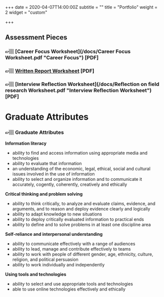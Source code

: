 +++
date = 2020-04-07T14:00:00Z
subtitle = ""
title = "Portfolio"
weight = 2
widget = "custom"

+++
## Assessment Pieces

### 👉🏼 [Career Focus Worksheet](/docs/Career Focus Worksheet.pdf "Career Focus") \[PDF\]

### **👉🏼** [Written Report Worksheet](/docs/Employability%20Report%20Work%20Sample_Challenges%20with%20Graduate%20Employment.pdf) \[PDF\]

### **👉🏼** [Interview Reflection Worksheet](/docs/Reflection on field research Worksheet.pdf "Interview Reflection Worksheet") \[PDF\]

# Graduate Attributes

### 👉🏼 Graduate Attributes

**Information literacy**

* ability to find and access information using appropriate media and technologies
* ability to evaluate that information
* an understanding of the economic, legal, ethical, social and cultural issues involved in the use of information
* ability to select and organize information and to communicate it accurately, cogently, coherently, creatively and ethically

**Critical thinking and problem solving**

* ability to think critically, to analyze and evaluate claims, evidence, and arguments, and to reason and deploy evidence clearly and logically
* ability to adapt knowledge to new situations
* ability to deploy critically evaluated information to practical ends
* ability to define and to solve problems in at least one discipline area

**Self-reliance and interpersonal understanding**

* ability to communicate effectively with a range of audiences
* ability to lead, manage and contribute effectively to teams
* ability to work with people of different gender, age, ethnicity, culture, religion, and political persuasion
* ability to work individually and independently

**Using tools and technologies**

* ability to select and use appropriate tools and technologies
* able to use online technologies effectively and ethically